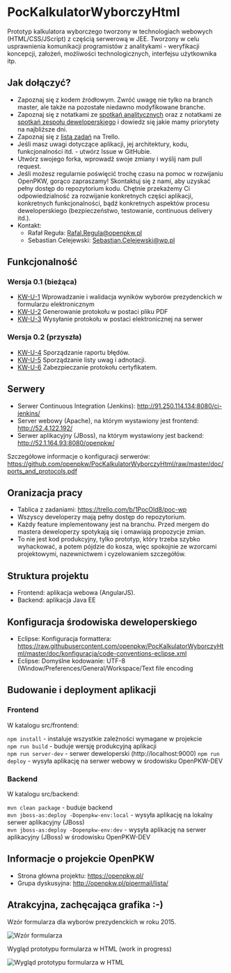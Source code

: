 ﻿# PocKalkulatorWyborczyHtml
Prototyp kalkulatora wyborczego tworzony w technologiach webowych (HTML/CSS/JScript) z częścią serwerową w JEE. Tworzony w celu usprawnienia komunikacji programistów z analitykami - weryfikacji koncepcji, założeń, możliwości technologicznych, interfejsu użytkownika itp.

## Jak dołączyć?
- Zapoznaj się z kodem źródłowym. Zwróć uwagę nie tylko na branch master, ale także na pozostałe niedawno modyfikowane branche.
- Zapoznaj się z notatkami ze [spotkań analitycznych](https://github.com/openpkw/openpkw/blob/master/Protokoly%20spotkan.md) oraz z notatkami ze [spotkań zespołu deweloperskiego](https://github.com/openpkw/PocKalkulatorWyborczyHtml/blob/master/Protokoly_spotkan.md) i dowiedz się jakie mamy priorytety na najbliższe dni.
- Zapoznaj się z [listą zadań](https://trello.com/b/1PocOld8/poc-wp) na Trello.
- Jeśli masz uwagi dotyczące aplikacji, jej architektury, kodu, funkcjonalności itd. - utwórz Issue w GitHubie. 
- Utwórz swojego forka, wprowadź swoje zmiany i wyślij nam pull request.
- Jeśli możesz regularnie poświęcić trochę czasu na pomoc w rozwijaniu OpenPKW, gorąco zapraszamy! Skontaktuj się z nami, aby uzyskać pełny dostęp do repozytorium kodu. Chętnie przekażemy Ci odpowiedzialność za rozwijanie konkretnych części aplikacji, konkretnych funkcjonalności, bądź konkretnych aspektów procesu deweloperskiego (bezpieczeństwo, testowanie, continuous delivery itd.).
- Kontakt:
  - Rafał Reguła: <Rafal.Regula@openpkw.pl>
  - Sebastian Celejewski: <Sebastian.Celejewski@wp.pl>

## Funkcjonalność
### Wersja 0.1 (bieżąca)
- [KW-U-1](http://trello.com/c/wHH5FeuB) Wprowadzanie i walidacja wyników wyborów prezydenckich w formularzu elektronicznym
- [KW-U-2](https://trello.com/c/3nQc4SMi) Generowanie protokołu w postaci pliku PDF
- [KW-U-3](https://trello.com/c/LzikRQvG) Wysyłanie protokołu w postaci elektronicznej na serwer

### Wersja 0.2 (przyszła)
- [KW-U-4](https://trello.com/c/xXDZeLrq) Sporządzanie raportu błędów.
- [KW-U-5](https://trello.com/c/cOlQ97Vi) Sporządzanie listy uwag i adnotacji.
- [KW-U-6](https://trello.com/c/I4WIjpR9) Zabezpieczanie protokołu certyfikatem.

## Serwery
- Serwer Continuous Integration (Jenkins): http://91.250.114.134:8080/ci-jenkins/
- Server webowy (Apache), na którym wystawiony jest frontend: http://52.4.122.192/
- Serwer aplikacyjny (JBoss), na którym wystawiony jest backend: http://52.1.164.93:8080/openpkw/

Szczegółowe informacje o konfiguracji serwerów: https://github.com/openpkw/PocKalkulatorWyborczyHtml/raw/master/doc/ports_and_protocols.pdf

## Oranizacja pracy
- Tablica z zadaniami: https://trello.com/b/1PocOld8/poc-wp
- Wszyscy developerzy mają pełny dostęp do repozytorium.
- Każdy feature implementowany jest na branchu. Przed mergem do mastera deweloperzy spotykają się i omawiają propozycje zmian.
- To nie jest kod produkcyjny, tylko prototyp, który trzeba szybko wyhackować, a potem pójdzie do kosza, więc spokojnie ze wzorcami projektowymi, nazewnictwem i cyzelowaniem szczegółów.

## Struktura projektu
- Frontend: aplikacja webowa (AngularJS).
- Backend: aplikacja Java EE

## Konfiguracja środowiska deweloperskiego
- Eclipse: Konfiguracja formattera: https://raw.githubusercontent.com/openpkw/PocKalkulatorWyborczyHtml/master/doc/konfiguracja/code-conventions-eclipse.xml
- Eclipse: Domyślne kodowanie: UTF-8 (Window/Preferences/General/Workspace/Text file encoding

## Budowanie i deployment aplikacji
### Frontend
W katalogu src/frontend:

```npm install``` - instaluje wszystkie zależności wymagane w projekcie<br/>
```npm run build``` - buduje wersję produkcyjną aplikacji<br/>
```npm run server-dev``` - serwer deweloperski (http://localhost:9000)
```npm run deploy``` - wysyła aplikację na serwer webowy w środowisku OpenPKW-DEV

### Backend
W katalogu src/backend:

```mvn clean package``` - buduje backend<br/>
```mvn jboss-as:deploy -Dopenpkw-env:local``` - wysyła aplikację na lokalny serwer aplikacyjny (JBoss)<br/>
```mvn jboss-as:deploy -Dopenpkw-env:dev``` - wysyła aplikację na serwer aplikacyjny (JBoss) w środowisku OpenPKW-DEV 

## Informacje o projekcie OpenPKW
- Strona główna projektu: https://openpkw.pl/
- Grupa dyskusyjna: http://openpkw.pl/pipermail/lista/

## Atrakcyjna, zachęcająca grafika :-)

Wzór formularza dla wyborów prezydenckich w roku 2015.

![Wzór formularza](https://raw.githubusercontent.com/openpkw/PocKalkulatorWyborczyHtml/master/doc/images/formularz_wzor.png)

Wygląd prototypu formularza w HTML (work in progress)

![Wygląd prototypu formularza w HTML](https://raw.githubusercontent.com/openpkw/PocKalkulatorWyborczyHtml/master/doc/images/formularz_prototyp_html.png)
